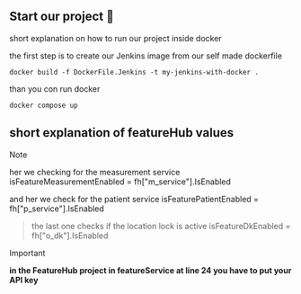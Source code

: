 ## Start our project :rocket:

short explanation on how to run our project inside docker

the first step is to create our Jenkins image from our self made dockerfile

```
docker build -f DockerFile.Jenkins -t my-jenkins-with-docker .
```

than you con run docker

```
docker compose up
```

## short explanation of featureHub values

> [!NOTE]
> her we checking for the measurement service
> isFeatureMeasurementEnabled = fh["m_service"].IsEnabled
>
> and her we check for the patient service
> isFeaturePatientEnabled = fh["p_service"].IsEnabled

> the last one checks if the location lock is active
> isFeatureDkEnabled = fh["o_dk"].IsEnabled

> [!IMPORTANT]
> **in the FeatureHub project in featureService at line 24 you have to put your API key**
